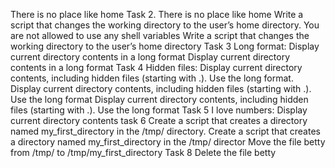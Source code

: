 There is no place like home
Task 2. There is no place like home
Write a script that changes the working directory to the user’s home directory.
You are not allowed to use any shell variables
Write a script that changes the working directory to the user’s home directory
Task 3 Long format: Display current directory contents in a long format
Display current directory contents in a long format
Task 4 Hidden files: Display current directory contents, including hidden files (starting with .). Use the long format.
Display current directory contents, including hidden files (starting with .). Use the long format
Display current directory contents, including hidden files (starting with .). Use the long format
Task 5 I love numbers: Display current directory contents
task 6 Create a script that creates a directory named my_first_directory in the /tmp/ directory.
Create a script that creates a directory named my_first_directory in the /tmp/ director
Move the file betty from /tmp/ to /tmp/my_first_directory
Task 8 Delete the file betty
